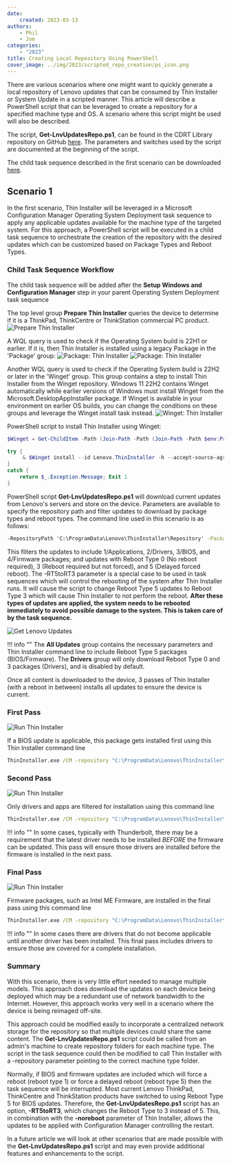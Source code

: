 ```yaml
---
date: 
    created: 2023-03-13
authors:
    - Phil
    - Joe
categories: 
    - "2023"
title: Creating Local Repository Using PowerShell
cover_image: ../img/2023/scripted_repo_creation/ps_icon.png
---
```


There are various scenarios where one might want to quickly generate a local repository of Lenovo updates that can be consumed by Thin Installer or System Update in a scripted manner. This article will describe a PowerShell script that can be leveraged to create a repository for a specified machine type and OS. A scenario where this script might be used will also be described.
<!-- more -->
The script, **Get-LnvUpdatesRepo.ps1**, can be found in the CDRT Library repository on GitHub [here](https://github.com/CDRT/Library). The parameters and switches used by the script are documented at the beginning of the script.

The child task sequence described in the first scenario can be downloaded [here](https://download.lenovo.com/cdrt/eval/GetLenovoUpdates.zip).

## Scenario 1

In the first scenario, Thin Installer will be leveraged in a Microsoft Configuration Manager Operating System Deployment task sequence to apply any applicable updates available for the machine type of the targeted system. For this approach, a PowerShell script will be executed in a child task sequence to orchestrate the creation of the repository with the desired updates which can be customized based on Package Types and Reboot Types.

### Child Task Sequence Workflow

The child task sequence will be added after the **Setup Windows and Configuration Manager** step in your parent Operating System Deployment task sequence

The top level group **Prepare Thin Installer** queries the device to determine if it is a ThinkPad, ThinkCentre or ThinkStation commercial PC product.
![Prepare Thin Installer](img/2023/scripted_repo_creation/image1.png)

A WQL query is used to check if the Operating System build is 22H1 or earlier. If it is, then Thin Installer is installed using a legacy Package in the 'Package' group:
![Package: Thin Installer](img/2023/scripted_repo_creation/image2.png)
![Package: Thin Installer](img/2023/scripted_repo_creation/image3.png)

Another WQL query is used to check if the Operating System build is 22H2 or later in the 'Winget' group. This group contains a step to install Thin Installer from the Winget repository. Windows 11 22H2 contains Winget automatically while earlier versions of Windows must install Winget from the Microsoft.DesktopAppInstaller package. If Winget is available in your environment on earlier OS builds, you can change the conditions on these groups and leverage the Winget install task instead.
![Winget: Thin Installer](img/2023/scripted_repo_creation/image4.png)

PowerShell script to install Thin Installer using Winget:

```powershell
$Winget = Get-ChildItem -Path (Join-Path -Path (Join-Path -Path $env:ProgramFiles -ChildPath "WindowsApps") -ChildPath "Microsoft.DesktopAppInstaller*_x64*\winget.exe")

try {
     & $Winget install --id Lenovo.ThinInstaller -h --accept-source-agreements --accept-package-agreements --log C:\ProgramData\Winget-InstallThinInstaller.log
}
catch {
    return $_.Exception.Message; Exit 1
}
```

PowerShell script **Get-LnvUpdatesRepo.ps1** will download current updates from Lenovo's servers and store on the device. Parameters are available to specify the repository path and filter updates to download by package types and reboot types. The command line used in this scenario is as follows:

```cmd
-RepositoryPath 'C:\ProgramData\Lenovo\ThinInstaller\Repository' -PackageTypes '1,2,3,4' -RebootTypes '0,3,5' -RT5toRT3
```

This filters the updates to include 1/Applications, 2/Drivers, 3/BIOS, and 4/Firmware packages; and updates with Reboot Type 0 (No reboot required), 3 (Reboot required but not forced), and 5 (Delayed forced reboot). The -RT5toRT3 parameter is a special case to be used in task sequences which will control the rebooting of the system after Thin Installer runs. It will cause the script to change Reboot Type 5 updates to Reboot Type 3 which will cause Thin Installer to not perform the reboot. **After these types of updates are applied, the system needs to be rebooted immediately to avoid possible damage to the system. This is taken care of by the task sequence.**

![Get Lenovo Updates](img/2023/scripted_repo_creation/image5.png)

!!! info ""
    The **All Updates** group contains the necessary parameters and Thin Installer command line to include Reboot Type 5 packages (BIOS/Firmware). The **Drivers** group will only download Reboot Type 0 and 3 packages (Drivers), and is disabled by default.

Once all content is downloaded to the device, 3 passes of Thin Installer (with a reboot in between) installs all updates to ensure the device is current.

### First Pass

![Run Thin Installer](img/2023/scripted_repo_creation/image6.png)

If a BIOS update is applicable, this package gets installed first using this Thin Installer command line

```cmd
ThinInstaller.exe /CM -repository "C:\ProgramData\Lenovo\ThinInstaller\Repository" -search A -action INSTALL -includerebootpackages 0,3 -packagetypes 3 -debug -noicon -noreboot -exporttowmi
```

### Second Pass

![Run Thin Installer](img/2023/scripted_repo_creation/image7.png)

Only drivers and apps are filtered for installation using this command line

```cmd
ThinInstaller.exe /CM -repository "C:\ProgramData\Lenovo\ThinInstaller\Repository" -search A -action INSTALL -includerebootpackages 0,3 -packagetypes 1,2 -debug -noicon -noreboot -exporttowmi
```

!!! info ""
   In some cases, typically with Thunderbolt, there may be a requirement that the latest driver needs to be installed *BEFORE* the firmware can be updated. This pass will ensure those drivers are installed before the firmware is installed in the next pass.

### Final Pass

![Run Thin Installer](img/2023/scripted_repo_creation/image8.png)

Firmware packages, such as Intel ME Firmware, are installed in the final pass using this command line

```cmd
ThinInstaller.exe /CM -repository "C:\ProgramData\Lenovo\ThinInstaller\Repository" -search A -action INSTALL -includerebootpackages 0,3 -packagetypes 2,4 -debug -noicon -noreboot -exporttowmi
```

!!! info ""
   In some cases there are drivers that do not become applicable until another driver has been installed. This final pass includes drivers to ensure those are covered for a complete installation.

### Summary

With this scenario, there is very little effort needed to manage multiple models. This approach does download the updates on each device being deployed which may be a redundant use of network bandwidth to the Internet. However, this approach works very well in a scenario where the device is being reimaged off-site.

This approach could be modified easily to incorporate a centralized network storage for the repository so that multiple devices could share the same content. The **Get-LnvUpdatesRepo.ps1** script could be called from an admin's machine to create repository folders for each machine type. The script in the task sequence could then be modified to call Thin Installer with a -repository parameter pointing to the correct machine type folder.

Normally, if BIOS and firmware updates are included which will force a reboot (reboot type 1) or force a delayed reboot (reboot type 5) then the task sequence will be interrupted. Most current Lenovo ThinkPad, ThinkCentre and ThinkStation products have switched to using Reboot Type 5 for BIOS updates. Therefore, the **Get-LnvUpdatesRepo.ps1** script has an option, **-RT5toRT3**, which changes the Reboot Type to 3 instead of 5. This, in combination with the **-noreboot** parameter of Thin Installer, allows the updates to be applied with Configuration Manager controlling the restart.

In a future article we will look at other scenarios that are made possible with the **Get-LnvUpdatesRepo.ps1** script and may even provide additional features and enhancements to the script.
